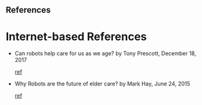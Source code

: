 References
---


# Internet-based References

* Can robots help care for us as we age? by Tony Prescott, December 18, 2017

  [ref](http://consequentialrobotics.com/blog/2017/12/4/can-robots-help-care-for-us-as-we-age)


* Why Robots are the future of elder care? by Mark Hay, June 24, 2015

  [ref](https://www.good.is/articles/robots-elder-care-pepper-exoskeletons-japan)
